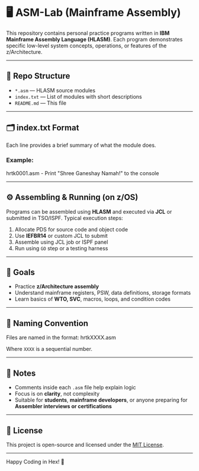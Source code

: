 # 🖥️ ASM-Lab (Mainframe Assembly)

This repository contains personal practice programs written in **IBM Mainframe Assembly Language (HLASM)**. Each program demonstrates specific low-level system concepts, operations, or features of the z/Architecture.

---

## 📁 Repo Structure

- `*.asm` — HLASM source modules
- `index.txt` — List of modules with short descriptions
- `README.md` — This file

---

## 🗂️ index.txt Format

Each line provides a brief summary of what the module does.

### Example:
hrtk0001.asm - Print "Shree Ganeshay Namah!" to the console

---

## ⚙️ Assembling & Running (on z/OS)

Programs can be assembled using **HLASM** and executed via **JCL** or submitted in TSO/ISPF. Typical execution steps:

1. Allocate PDS for source code and object code
2. Use **IEFBR14** or custom JCL to submit
3. Assemble using JCL job or ISPF panel
4. Run using `GO` step or a testing harness

---

## 🎯 Goals

- Practice **z/Architecture assembly**
- Understand mainframe registers, PSW, data definitions, storage formats
- Learn basics of **WTO, SVC**, macros, loops, and condition codes

---

## 📌 Naming Convention

Files are named in the format:
hrtkXXXX.asm

Where `XXXX` is a sequential number.

---

## 🧠 Notes

- Comments inside each `.asm` file help explain logic
- Focus is on **clarity**, not complexity
- Suitable for **students**, **mainframe developers**, or anyone preparing for **Assembler interviews or certifications**

---

## 📄 License

This project is open-source and licensed under the [MIT License](LICENSE).

---

Happy Coding in Hex! 🧬
